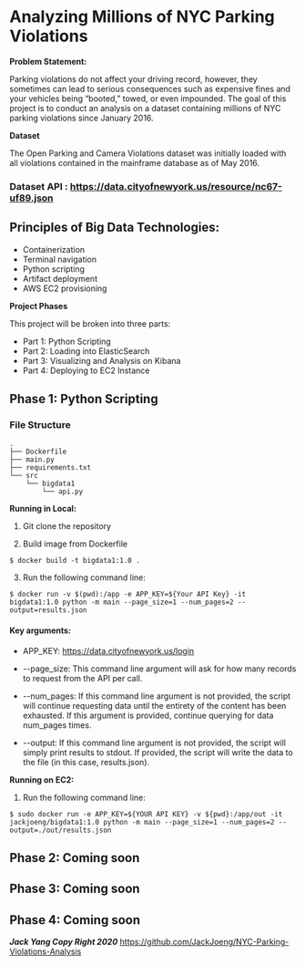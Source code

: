 # Analyzing Millions of NYC Parking Violations

**Problem Statement:**

Parking violations do not affect your driving record, however, they sometimes can lead to serious consequences such as expensive fines and your vehicles being “booted,” towed, or even impounded. The goal of this project is to conduct an analysis on a dataset containing millions of NYC parking violations since January 2016. 


**Dataset**

The Open Parking and Camera Violations dataset was initially loaded with all violations contained in the mainframe database as of May 2016. 

### Dataset API : https://data.cityofnewyork.us/resource/nc67-uf89.json


## Principles of Big Data Technologies: 
- Containerization 
- Terminal navigation
- Python scripting 
- Artifact deployment 
- AWS EC2 provisioning

**Project Phases**

This project will be broken into three parts:

- Part 1: Python Scripting
- Part 2: Loading into ElasticSearch
- Part 3: Visualizing and Analysis on Kibana
- Part 4: Deploying to EC2 Instance


## Phase 1: Python Scripting	

### File Structure

  ```console
  .
  ├── Dockerfile
  ├── main.py
  ├── requirements.txt
  └── src
      └── bigdata1
          └── api.py
  ```
**Running in Local:**


1. Git clone the repository 

2. Build image from Dockerfile
```
$ docker build -t bigdata1:1.0 .
```
3. Run the following command line:
```
$ docker run -v $(pwd):/app -e APP_KEY=${Your API Key} -it bigdata1:1.0 python -m main --page_size=1 --num_pages=2 --output=results.json
```

#### Key arguments:
 - APP_KEY: https://data.cityofnewyork.us/login

- --page_size: This command line argument will ask for how many records to request from the API per call.

- --num_pages: If this command line argument is not provided, the script will continue requesting data until the entirety of the content has been exhausted. If this argument is provided, continue querying for data num_pages times.

- --output: If this command line argument is not provided, the script will simply print results to stdout. If provided, the script will write the data to the file (in this case, results.json).


**Running on EC2:**

1. Run the following command line: 

```
$ sudo docker run -e APP_KEY=${YOUR API KEY} -v ${pwd}:/app/out -it jackjoeng/bigdata1:1.0 python -m main --page_size=1 --num_pages=2 --output=./out/results.json 
```

## Phase 2: Coming soon
## Phase 3: Coming soon
## Phase 4: Coming soon

***Jack Yang Copy Right 2020***
https://github.com/JackJoeng/NYC-Parking-Violations-Analysis
